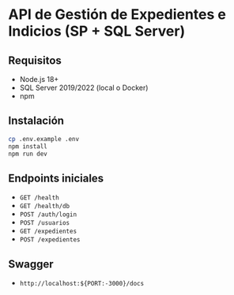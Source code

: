 # API de Gestión de Expedientes e Indicios (SP + SQL Server)

## Requisitos
- Node.js 18+
- SQL Server 2019/2022 (local o Docker)
- npm

## Instalación
```bash
cp .env.example .env
npm install
npm run dev
```

## Endpoints iniciales
- `GET /health`
- `GET /health/db`
- `POST /auth/login`
- `POST /usuarios`
- `GET /expedientes`
- `POST /expedientes`

## Swagger
- `http://localhost:${PORT:-3000}/docs`
